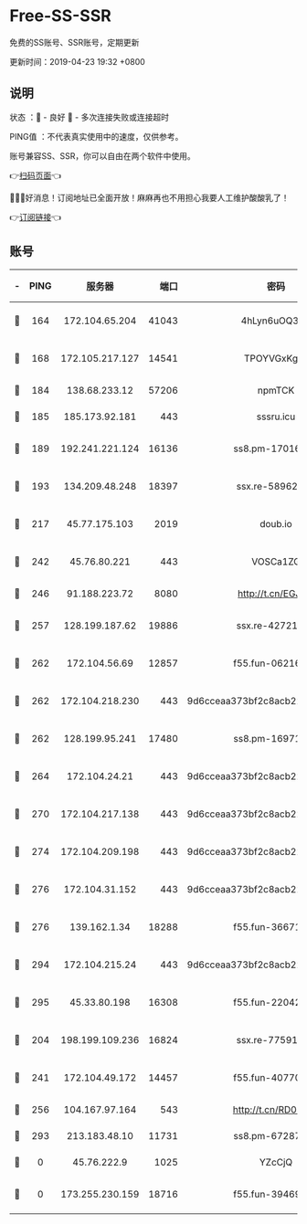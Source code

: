 # Free-SS-SSR

免费的SS账号、SSR账号，定期更新

更新时间：2019-04-23 19:32 +0800

## 说明

状态     ：🙂 - 良好 🙁 - 多次连接失败或连接超时

PING值   ：不代表真实使用中的速度，仅供参考。

账号兼容SS、SSR，你可以自由在两个软件中使用。

👉[扫码页面](https://liesauer.github.io/Free-SS-SSR/)👈

🎉🎉🎉好消息！订阅地址已全面开放！麻麻再也不用担心我要人工维护酸酸乳了！

👉[订阅链接](https://www.liesauer.net/yogurt/subscribe?ACCESS_TOKEN=DAYxR3mMaZAsaqUb)👈

## 账号

|-|PING|服务器|端口|密码|加密方式|区域|
|:----:|:----:|:-----:|-----:|:----:|:----:|:----:|
|🙂|164|172.104.65.204|41043|4hLyn6uOQ3hU|aes-256-cfb|JP|
|🙂|168|172.105.217.127|14541|TPOYVGxKglpi|aes-256-cfb|JP|
|🙂|184|138.68.233.12|57206|npmTCK|rc4-md5|US|
|🙂|185|185.173.92.181|443|sssru.icu|rc4-md5|RU|
|🙂|189|192.241.221.124|16136|ss8.pm-17016090|aes-256-cfb|US|
|🙂|193|134.209.48.248|18397|ssx.re-58962936|aes-256-cfb|US|
|🙂|217|45.77.175.103|2019|doub.io|aes-128-ctr|SG|
|🙂|242|45.76.80.221|443|VOSCa1ZG|aes-256-cfb|DE|
|🙂|246|91.188.223.72|8080|http://t.cn/EGJIyrl|rc4-md5|RU|
|🙂|257|128.199.187.62|19886|ssx.re-42721039|aes-256-cfb|SG|
|🙂|262|172.104.56.69|12857|f55.fun-06216036|aes-256-cfb|SG|
|🙂|262|172.104.218.230|443|9d6cceaa373bf2c8acb22e60b6a58be6|aes-256-cfb|US|
|🙂|262|128.199.95.241|17480|ss8.pm-16971643|aes-256-cfb|SG|
|🙂|264|172.104.24.21|443|9d6cceaa373bf2c8acb22e60b6a58be6|aes-256-cfb|US|
|🙂|270|172.104.217.138|443|9d6cceaa373bf2c8acb22e60b6a58be6|aes-256-cfb|US|
|🙂|274|172.104.209.198|443|9d6cceaa373bf2c8acb22e60b6a58be6|aes-256-cfb|US|
|🙂|276|172.104.31.152|443|9d6cceaa373bf2c8acb22e60b6a58be6|aes-256-cfb|US|
|🙂|276|139.162.1.34|18288|f55.fun-36671353|aes-256-cfb|SG|
|🙂|294|172.104.215.24|443|9d6cceaa373bf2c8acb22e60b6a58be6|aes-256-cfb|US|
|🙂|295|45.33.80.198|16308|f55.fun-22042256|aes-256-cfb|US|
|🙂|204|198.199.109.236|16824|ssx.re-77591360|aes-256-cfb|US|
|🙂|241|172.104.49.172|14457|f55.fun-40770290|aes-256-cfb|SG|
|🙂|256|104.167.97.164|543|http://t.cn/RD0D7sx|rc4-md5|CA|
|🙂|293|213.183.48.10|11731|ss8.pm-67287646|rc4-md5|RU|
|🙁|0|45.76.222.9|1025|YZcCjQ|rc4-md5|JP|
|🙁|0|173.255.230.159|18716|f55.fun-39469519|aes-256-cfb|US|
